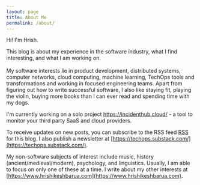 ```yaml
---
layout: page
title: About Me
permalink: /about/
---
```


Hi! I'm Hrish. 

This blog is about my experience in the software industry, what I find interesting, and what I am working on. <br><br>
My software interests lie in product development, distributed systems, computer networks, cloud computing, machine learning, 
TechOps tools and transformations and working in focused engineering teams. Apart from figuring out how to write successful software, 
I also like staying fit, playing the violin, buying more books than I can ever read and spending time with my dogs. <br>

I'm currently working on a solo project https://incidenthub.cloud/ - a tool to monitor your third party SaaS and cloud providers.

To receive updates on new posts, you can subscribe to the RSS feed [RSS](https://feeds.feedburner.com/deepinspace/tech) for this blog. 
I also publish a newsletter at [https://techops.substack.com/](https://techops.substack.com/).

My non-software subjects of interest include music, history (ancient/medieval/modern), psychology, and linguistics.
Usually, I am able to focus on only one of these at a time. I write about my other interests at [https://www.hrishikeshbarua.com](https://www.hrishikeshbarua.com). 
<br>
